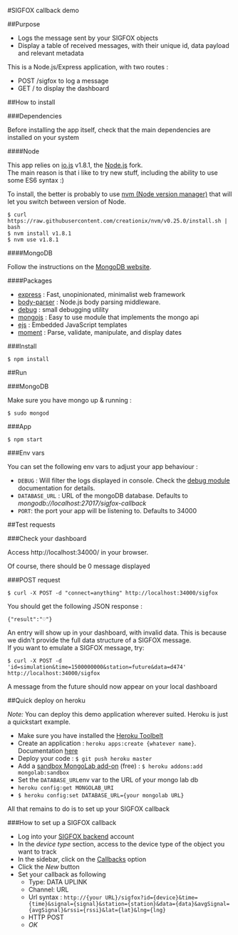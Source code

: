 #SIGFOX callback demo

##Purpose

* Logs the message sent by your SIGFOX objects
* Display a table of received messages, with their unique id, data payload and relevant metadata

This is a Node.js/Express application, with two routes :

* POST /sigfox to log a message
* GET / to display the dashboard


##How to install

###Dependencies

Before installing the app itself, check that the main dependencies are installed on your system

####Node

This app relies on [io.js](http://iojs.org) v1.8.1, the [Node.js](http://nodejs.org) fork.  
The main reason is that i like to try new stuff, including the ability to use some ES6 syntax :)

To install, the better is probably to use [nvm (Node version manager)](https://github.com/creationix/nvm) that will let you switch between version of Node.

```
$ curl https://raw.githubusercontent.com/creationix/nvm/v0.25.0/install.sh | bash
$ nvm install v1.8.1
$ nvm use v1.8.1
```

####MongoDB

Follow the instructions on the [MongoDB website](https://www.mongodb.org/downloads).


####Packages

* [express](http://expressjs.com) : Fast, unopinionated, minimalist web framework
* [body-parser](http://npmjs.com/body-parser) : Node.js body parsing middleware.
* [debug](http://npmjs.com/debug) : small debugging utility
* [mongojs](http://npmjs.com/mongojs) : Easy to use module that implements the mongo api
* [ejs](http://npmjs.com/ejs) : Embedded JavaScript templates
* [moment](http://npmjs.com/moment) : Parse, validate, manipulate, and display dates

###Install

````
$ npm install
````

##Run

###MongoDB

Make sure you have mongo up & running :

```
$ sudo mongod
```


###App
```
$ npm start
```

###Env vars

You can set the following env vars to adjust your app behaviour :

* `DEBUG` : Will filter the logs displayed in console. Check the [debug module](https://github.com/visionmedia/debug) documentation for details.
* `DATABASE_URL` : URL of the mongoDB database. Defaults to _mongodb://localhost:27017/sigfox-callback_
* `PORT`: the port your app will be listening to. Defaults to 34000


##Test requests

###Check your dashboard

Access http://localhost:34000/ in your browser.

Of course, there should be 0 message displayed 

###POST request

```
$ curl -X POST -d "connect=anything" http://localhost:34000/sigfox
```

You should get the following JSON response :
```
{"result":"♡"}
```

An entry will show up in your dashboard, with invalid data. This is because we didn't provide the full data structure of a SIGFOX message.  
If you want to emulate a SIGFOX message, try:  

```
$ curl -X POST -d 'id=simulation&time=1500000000&station=future&data=d474' http://localhost:34000/sigfox
```

A message from the future should now appear on your local dashboard

##Quick deploy on heroku

_Note:_ You can deploy this demo application wherever suited. Heroku is just a quickstart example.


* Make sure you have installed the [Heroku Toolbelt](https://toolbelt.heroku.com/)
* Create an application : `heroku apps:create {whatever name}`. Documentation [here](https://devcenter.heroku.com/articles/creating-apps)
* Deploy your code : `$ git push heroku master`
* Add a [sandbox MongoLab add-on](https://elements.heroku.com/addons/mongolab#addon-docs) (free) : `$ heroku addons:add mongolab:sandbox`
* Set the `DATABASE_URL`env var to the URL of your mongo lab db
* `heroku config:get MONGOLAB_URI`
* `$ heroku config:set DATABASE_URL={your mongolab URL}`

All that remains to do is to set up your SIGFOX callback


###How to set up a SIGFOX callback

* Log into your [SIGFOX backend](http://backend.sigfox.com) account
* In the _device type_ section, access to the device type of the object you want to track
* In the sidebar, click on the [Callbacks](http://backend.sigfox.com/devictype/:key/callbacks) option
* Click the _New_ button
* Set your callback as following
  * Type: DATA UPLINK
  * Channel: URL
  * Url syntax :   `http://{your URL}/sigfox?id={device}&time={time}&signal={signal}&station={station}&data={data}&avgSignal={avgSignal}&rssi={rssi}&lat={lat}&lng={lng}`
  * HTTP POST
  * _OK_
  
